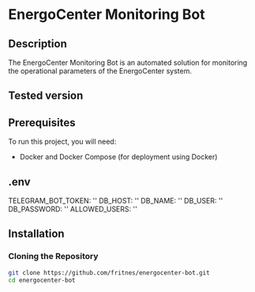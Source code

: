  # EnergoCenter Monitoring Bot

## Description
The EnergoCenter Monitoring Bot is an automated solution for monitoring the operational parameters of the EnergoCenter system.

## Tested version

## Prerequisites
To run this project, you will need:
- Docker and Docker Compose (for deployment using Docker)

## .env
TELEGRAM_BOT_TOKEN: ''
DB_HOST: ''
DB_NAME: ''
DB_USER: ''
DB_PASSWORD: ''
ALLOWED_USERS: ''

## Installation

### Cloning the Repository
```bash
git clone https://github.com/fritnes/energocenter-bot.git
cd energocenter-bot
